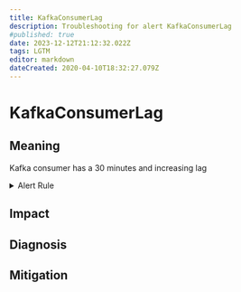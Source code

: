 ```yaml
---
title: KafkaConsumerLag
description: Troubleshooting for alert KafkaConsumerLag
#published: true
date: 2023-12-12T21:12:32.022Z
tags: LGTM
editor: markdown
dateCreated: 2020-04-10T18:32:27.079Z
---
```


# KafkaConsumerLag

## Meaning
[//]: # "Short paragraph that explains what the alert means"
Kafka consumer has a 30 minutes and increasing lag

<details>
  <summary>Alert Rule</summary>

  ```yaml
alert: KafkaConsumerLag
expr: kafka_burrow_topic_partition_offset - on(partition, cluster, topic) group_right() kafka_burrow_partition_current_offset >= (kafka_burrow_topic_partition_offset offset 15m - on(partition, cluster, topic) group_right() kafka_burrow_partition_current_offset offset 15m) AND kafka_burrow_topic_partition_offset - on(partition, cluster, topic) group_right() kafka_burrow_partition_current_offset > 0
for: 15m
labels:
    severity: warning
annotations:
    summary: Kafka consumer lag (instance {{ $labels.instance }})
    description: |-
        Kafka consumer has a 30 minutes and increasing lag
          VALUE = {{ $value }}
          LABELS = {{ $labels }}
    runbook: https://github.com/srerun/prometheus-alerts/content/runbooks/KafkaConsumerLag

  ```
</details>


## Impact
[//]: # "What could / will happen if the alert is not addressed"



## Diagnosis
[//]: # "Steps to take to identify the cause of the problem"



## Mitigation
[//]: # "The steps necessary to resolve the alert"
